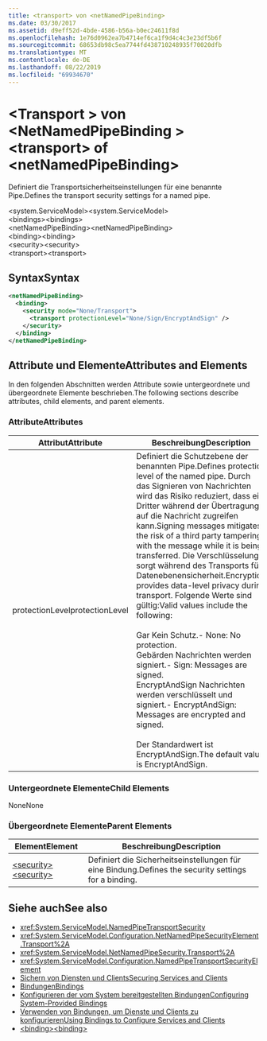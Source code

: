 ```yaml
---
title: <transport> von <netNamedPipeBinding>
ms.date: 03/30/2017
ms.assetid: d9eff52d-4bde-4586-b56a-b0ec24611f8d
ms.openlocfilehash: 1e76d0962ea7b4714ef6ca1f9d4c4c3e23df5b6f
ms.sourcegitcommit: 68653db98c5ea7744fd438710248935f70020dfb
ms.translationtype: MT
ms.contentlocale: de-DE
ms.lasthandoff: 08/22/2019
ms.locfileid: "69934670"
---
```

# <a name="transport-of-netnamedpipebinding"></a><span data-ttu-id="88e24-102">\<Transport > von \<NetNamedPipeBinding ></span><span class="sxs-lookup"><span data-stu-id="88e24-102">\<transport> of \<netNamedPipeBinding></span></span>
<span data-ttu-id="88e24-103">Definiert die Transportsicherheitseinstellungen für eine benannte Pipe.</span><span class="sxs-lookup"><span data-stu-id="88e24-103">Defines the transport security settings for a named pipe.</span></span>  
  
 <span data-ttu-id="88e24-104">\<system.ServiceModel></span><span class="sxs-lookup"><span data-stu-id="88e24-104">\<system.ServiceModel></span></span>  
<span data-ttu-id="88e24-105">\<bindings></span><span class="sxs-lookup"><span data-stu-id="88e24-105">\<bindings></span></span>  
<span data-ttu-id="88e24-106">\<netNamedPipeBinding></span><span class="sxs-lookup"><span data-stu-id="88e24-106">\<netNamedPipeBinding></span></span>  
<span data-ttu-id="88e24-107">\<binding></span><span class="sxs-lookup"><span data-stu-id="88e24-107">\<binding></span></span>  
<span data-ttu-id="88e24-108">\<security></span><span class="sxs-lookup"><span data-stu-id="88e24-108">\<security></span></span>  
<span data-ttu-id="88e24-109">\<transport></span><span class="sxs-lookup"><span data-stu-id="88e24-109">\<transport></span></span>  
  
## <a name="syntax"></a><span data-ttu-id="88e24-110">Syntax</span><span class="sxs-lookup"><span data-stu-id="88e24-110">Syntax</span></span>  
  
```xml  
<netNamedPipeBinding>
  <binding>
    <security mode="None/Transport">
      <transport protectionLevel="None/Sign/EncryptAndSign" />
    </security>
  </binding>
</netNamedPipeBinding>
```  
  
## <a name="attributes-and-elements"></a><span data-ttu-id="88e24-111">Attribute und Elemente</span><span class="sxs-lookup"><span data-stu-id="88e24-111">Attributes and Elements</span></span>  
 <span data-ttu-id="88e24-112">In den folgenden Abschnitten werden Attribute sowie untergeordnete und übergeordnete Elemente beschrieben.</span><span class="sxs-lookup"><span data-stu-id="88e24-112">The following sections describe attributes, child elements, and parent elements.</span></span>  
  
### <a name="attributes"></a><span data-ttu-id="88e24-113">Attribute</span><span class="sxs-lookup"><span data-stu-id="88e24-113">Attributes</span></span>  
  
|<span data-ttu-id="88e24-114">Attribut</span><span class="sxs-lookup"><span data-stu-id="88e24-114">Attribute</span></span>|<span data-ttu-id="88e24-115">Beschreibung</span><span class="sxs-lookup"><span data-stu-id="88e24-115">Description</span></span>|  
|---------------|-----------------|  
|<span data-ttu-id="88e24-116">protectionLevel</span><span class="sxs-lookup"><span data-stu-id="88e24-116">protectionLevel</span></span>|<span data-ttu-id="88e24-117">Definiert die Schutzebene der benannten Pipe.</span><span class="sxs-lookup"><span data-stu-id="88e24-117">Defines protection level of the named pipe.</span></span> <span data-ttu-id="88e24-118">Durch das Signieren von Nachrichten wird das Risiko reduziert, dass ein Dritter während der Übertragung auf die Nachricht zugreifen kann.</span><span class="sxs-lookup"><span data-stu-id="88e24-118">Signing messages mitigates the risk of a third party tampering with the message while it is being transferred.</span></span> <span data-ttu-id="88e24-119">Die Verschlüsselung sorgt während des Transports für Datenebenensicherheit.</span><span class="sxs-lookup"><span data-stu-id="88e24-119">Encryption provides data-level privacy during transport.</span></span> <span data-ttu-id="88e24-120">Folgende Werte sind gültig:</span><span class="sxs-lookup"><span data-stu-id="88e24-120">Valid values include the following:</span></span><br /><br /> <span data-ttu-id="88e24-121">Gar Kein Schutz.</span><span class="sxs-lookup"><span data-stu-id="88e24-121">-   None: No protection.</span></span><br /><span data-ttu-id="88e24-122">Gebärden Nachrichten werden signiert.</span><span class="sxs-lookup"><span data-stu-id="88e24-122">-   Sign: Messages are signed.</span></span><br /><span data-ttu-id="88e24-123">EncryptAndSign Nachrichten werden verschlüsselt und signiert.</span><span class="sxs-lookup"><span data-stu-id="88e24-123">-   EncryptAndSign: Messages are encrypted and signed.</span></span><br /><br /> <span data-ttu-id="88e24-124">Der Standardwert ist EncryptAndSign.</span><span class="sxs-lookup"><span data-stu-id="88e24-124">The default value is EncryptAndSign.</span></span>|  
  
### <a name="child-elements"></a><span data-ttu-id="88e24-125">Untergeordnete Elemente</span><span class="sxs-lookup"><span data-stu-id="88e24-125">Child Elements</span></span>  
 <span data-ttu-id="88e24-126">None</span><span class="sxs-lookup"><span data-stu-id="88e24-126">None</span></span>  
  
### <a name="parent-elements"></a><span data-ttu-id="88e24-127">Übergeordnete Elemente</span><span class="sxs-lookup"><span data-stu-id="88e24-127">Parent Elements</span></span>  
  
|<span data-ttu-id="88e24-128">Element</span><span class="sxs-lookup"><span data-stu-id="88e24-128">Element</span></span>|<span data-ttu-id="88e24-129">Beschreibung</span><span class="sxs-lookup"><span data-stu-id="88e24-129">Description</span></span>|  
|-------------|-----------------|  
|[<span data-ttu-id="88e24-130">\<security></span><span class="sxs-lookup"><span data-stu-id="88e24-130">\<security></span></span>](security-of-netnamedpipebinding.md)|<span data-ttu-id="88e24-131">Definiert die Sicherheitseinstellungen für eine Bindung.</span><span class="sxs-lookup"><span data-stu-id="88e24-131">Defines the security settings for a binding.</span></span>|  
  
## <a name="see-also"></a><span data-ttu-id="88e24-132">Siehe auch</span><span class="sxs-lookup"><span data-stu-id="88e24-132">See also</span></span>

- <xref:System.ServiceModel.NamedPipeTransportSecurity>
- <xref:System.ServiceModel.Configuration.NetNamedPipeSecurityElement.Transport%2A>
- <xref:System.ServiceModel.NetNamedPipeSecurity.Transport%2A>
- <xref:System.ServiceModel.Configuration.NamedPipeTransportSecurityElement>
- [<span data-ttu-id="88e24-133">Sichern von Diensten und Clients</span><span class="sxs-lookup"><span data-stu-id="88e24-133">Securing Services and Clients</span></span>](../../../wcf/feature-details/securing-services-and-clients.md)
- [<span data-ttu-id="88e24-134">Bindungen</span><span class="sxs-lookup"><span data-stu-id="88e24-134">Bindings</span></span>](../../../wcf/bindings.md)
- [<span data-ttu-id="88e24-135">Konfigurieren der vom System bereitgestellten Bindungen</span><span class="sxs-lookup"><span data-stu-id="88e24-135">Configuring System-Provided Bindings</span></span>](../../../wcf/feature-details/configuring-system-provided-bindings.md)
- [<span data-ttu-id="88e24-136">Verwenden von Bindungen, um Dienste und Clients zu konfigurieren</span><span class="sxs-lookup"><span data-stu-id="88e24-136">Using Bindings to Configure Services and Clients</span></span>](../../../wcf/using-bindings-to-configure-services-and-clients.md)
- [<span data-ttu-id="88e24-137">\<binding></span><span class="sxs-lookup"><span data-stu-id="88e24-137">\<binding></span></span>](../../../misc/binding.md)
